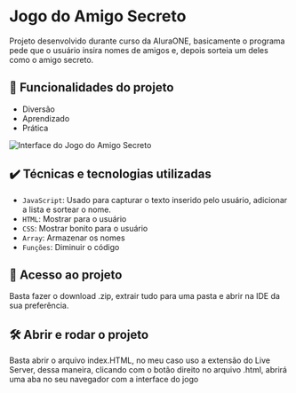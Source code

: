 # Jogo do Amigo Secreto

Projeto desenvolvido durante curso da AluraONE, basicamente o programa pede que o usuário insira nomes de amigos e, depois sorteia um deles como o amigo secreto.

## 🔨 Funcionalidades do projeto

- Diversão
- Aprendizado
- Prática

 ![Interface do Jogo do Amigo Secreto](C:\Users\Manorados\Pictures\Interface\interfaceas.png)

## ✔️ Técnicas e tecnologias utilizadas

- `JavaScript`: Usado para capturar o texto inserido pelo usuário, adicionar a lista e sortear o nome.
- `HTML`: Mostrar para o usuário
- `CSS`: Mostrar bonito para o usuário
- `Array`: Armazenar os nomes
- `Funções`: Diminuir o código

## 📁 Acesso ao projeto
Basta fazer o download .zip, extrair tudo para uma pasta e abrir na IDE da sua preferência.

## 🛠️ Abrir e rodar o projeto

Basta abrir o arquivo index.HTML, no meu caso uso a extensão do Live Server, dessa maneira, clicando com o botão direito no arquivo .html, abrirá uma aba no seu navegador com a interface do jogo
